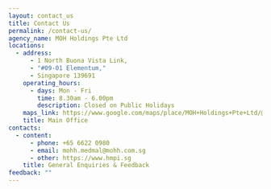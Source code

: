 ```yaml
---
layout: contact_us
title: Contact Us
permalink: /contact-us/
agency_name: MOH Holdings Pte Ltd
locations:
  - address:
      - 1 North Buona Vista Link,
      - "#09-01 Elementum,"
      - ​Singapore 139​691
    operating_hours:
      - days: Mon - Fri
        time: 8.30am - 6.00pm
        description: Closed on Public Holidays
    maps_link: https://www.google.com/maps/place/MOH+Holdings+Pte+Ltd/@1.306362,103.792639,1448m/data=!3m1!1e3!4m6!3m5!1s0x31da1be243654d9b:0x4d5fe04492eed263!8m2!3d1.3063619!4d103.7926393!16s%2Fg%2F12hmr52y5?hl=en&entry=ttu&g_ep=EgoyMDI1MDcwNy4wIKXMDSoASAFQAw%3D%3D
    title: Main Office
contacts:
  - content:
      - phone: +65 6622 0980
      - email: mohh.medmal@mohh.com.sg
      - other: https://www.hmpi.sg
    title: General Enquiries & Feedback
feedback: ""
---
```

